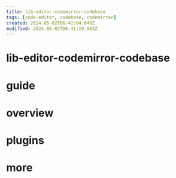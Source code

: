 ```yaml
---
title: lib-editor-codemirror-codebase
tags: [code-editor, codebase, codemirror]
created: 2024-05-02T06:41:04.049Z
modified: 2024-05-02T06:41:19.983Z
---
```


# lib-editor-codemirror-codebase

# guide

# overview

# plugins

# more

